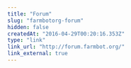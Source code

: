 ```yaml
---
title: "Forum"
slug: "farmbotorg-forum"
hidden: false
createdAt: "2016-04-29T00:20:16.353Z"
type: "link"
link_url: "http://forum.farmbot.org/"
link_external: true
---
```


